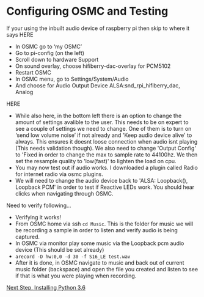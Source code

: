 # Configuring OSMC and Testing

If your using the inbuilt audio device of raspberry pi then skip to where it says HERE
* In OSMC go to ‘my OSMC’
* Go to pi-config (on the left)
* Scroll down to hardware Support
* On sound overlay, choose hifiberry-dac-overlay for PCM5102
* Restart OSMC
* In OSMC menu, go to Settings/System/Audio
* And choose for Audio Output Device ALSA:snd_rpi_hifiberry_dac, Analog

HERE
* While also here, in the bottom left there is an option to change the amount of settings avalible to the user. This needs to be on expert to see a couple of settings we need to change. One of them is to turn on ‘send low volume noise’ if not already and 'Keep audio device alive' to always. This ensures it doesnt loose connection when audio isnt playing (This needs validation though). We also need to change 'Output Config' to 'Fixed in order to change the max to sample rate to 44100hz. We then set the resample quality to 'low(fast)' to lighten the load on cpu. 
* You may now test out if audio works. I downloaded a plugin called Radio for internet radio via osmc plugins.
* We will need to change the audio device back to 'ALSA: Loopback(), Loopback PCM' in order to test if Reactive LEDs work. You should hear clicks when navigating through OSMC.

Need to verify following...
* Verifying it works!
* From OSMC home via ssh `cd Music`. This is the folder for music we will be recording a sample in order to listen and verify audio is being captured.
* In OSMC via monitor play some music via the Loopback pcm audio device (This should be set already)
* `arecord -D hw:0,0 -d 30 -f S16_LE test.wav`
* After it is done, in OSMC navigate to music and back out of current music folder (backspace) and open the file you created and listen to see if that is what you were playing when recording.



[Next Step, Installing Python 3.6](Installing%20Python%203.6.md)

